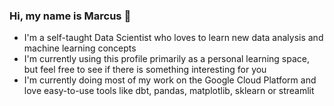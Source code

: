 ### Hi, my name is Marcus 👋

* I'm a self-taught Data Scientist who loves to learn new data analysis and machine learning concepts
* I'm currently using this profile primarily as a personal learning space, but feel free to see if there is something interesting for you
* I'm currently doing most of my work on the Google Cloud Platform and love easy-to-use tools like dbt, pandas, matplotlib, sklearn or streamlit

<!--
**mwinterde/mwinterde** is a ✨ _special_ ✨ repository because its `README.md` (this file) appears on your GitHub profile.

Here are some ideas to get you started:

- 🔭 I’m currently working on ...
- 🌱 I’m currently learning ...
- 👯 I’m looking to collaborate on ...
- 🤔 I’m looking for help with ...
- 💬 Ask me about ...
- 📫 How to reach me: ...
- 😄 Pronouns: ...
- ⚡ Fun fact: ...
-->
